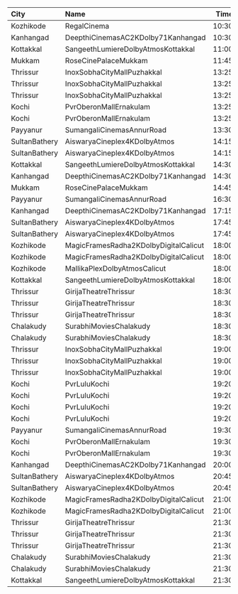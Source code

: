 | City          | Name                                  |  Time | Type          | Price | Capacity | Booked |
| :------------ | :------------------------------------ | ----: | :------------ | ----: | -------: | -----: |
| Kozhikode     | RegalCinema                           | 10:30 | FirstClassSc3 |  200₹ |       79 |      9 |
| Kanhangad     | DeepthiCinemasAC2KDolby71Kanhangad    | 10:30 | GoldClass     |  130₹ |      185 |     93 |
| Kottakkal     | SangeethLumiereDolbyAtmosKottakkal    | 11:00 | Executive     |  130₹ |      212 |     84 |
| Mukkam        | RoseCinePalaceMukkam                  | 11:45 | Executive     |  112₹ |      161 |     80 |
| Thrissur      | InoxSobhaCityMallPuzhakkal            | 13:25 | Club          |  170₹ |       73 |      0 |
| Thrissur      | InoxSobhaCityMallPuzhakkal            | 13:25 | Executive     |  130₹ |       13 |      0 |
| Thrissur      | InoxSobhaCityMallPuzhakkal            | 13:25 | RoyalRecliner |  290₹ |        5 |      0 |
| Kochi         | PvrOberonMallErnakulam                | 13:25 | Classic       |  110₹ |       36 |     18 |
| Kochi         | PvrOberonMallErnakulam                | 13:25 | ClassicPlus   |  140₹ |       81 |     72 |
| Payyanur      | SumangaliCinemasAnnurRoad             | 13:30 | DiamondCircle |  110₹ |      141 |     70 |
| SultanBathery | AiswaryaCineplex4KDolbyAtmos          | 14:15 | SofaSeat      |  170₹ |       44 |     19 |
| SultanBathery | AiswaryaCineplex4KDolbyAtmos          | 14:15 | GoldClass     |  110₹ |       63 |     31 |
| Kottakkal     | SangeethLumiereDolbyAtmosKottakkal    | 14:30 | Executive     |  130₹ |      212 |     84 |
| Kanhangad     | DeepthiCinemasAC2KDolby71Kanhangad    | 14:30 | GoldClass     |  130₹ |      185 |     93 |
| Mukkam        | RoseCinePalaceMukkam                  | 14:45 | Executive     |  112₹ |      161 |     80 |
| Payyanur      | SumangaliCinemasAnnurRoad             | 16:30 | DiamondCircle |  110₹ |      141 |     70 |
| Kanhangad     | DeepthiCinemasAC2KDolby71Kanhangad    | 17:15 | GoldClass     |  130₹ |      185 |     93 |
| SultanBathery | AiswaryaCineplex4KDolbyAtmos          | 17:45 | SofaSeat      |  170₹ |       44 |     19 |
| SultanBathery | AiswaryaCineplex4KDolbyAtmos          | 17:45 | GoldClass     |  110₹ |       63 |     31 |
| Kozhikode     | MagicFramesRadha2KDolbyDigitalCalicut | 18:00 | Balcony       |  150₹ |      140 |     87 |
| Kozhikode     | MagicFramesRadha2KDolbyDigitalCalicut | 18:00 | FirstClass    |  130₹ |      635 |    386 |
| Kozhikode     | MallikaPlexDolbyAtmosCalicut          | 18:00 | Executive     |  140₹ |      163 |     83 |
| Kottakkal     | SangeethLumiereDolbyAtmosKottakkal    | 18:00 | Executive     |  130₹ |      212 |     84 |
| Thrissur      | GirijaTheatreThrissur                 | 18:30 | ReclinerClass |  290₹ |        5 |      0 |
| Thrissur      | GirijaTheatreThrissur                 | 18:30 | LuxurySlider  |  180₹ |       52 |      2 |
| Thrissur      | GirijaTheatreThrissur                 | 18:30 | StadiumClass  |  120₹ |      187 |     16 |
| Chalakudy     | SurabhiMoviesChalakudy                | 18:30 | Box           |  139₹ |       20 |     20 |
| Chalakudy     | SurabhiMoviesChalakudy                | 18:30 | Gold          |  129₹ |      295 |    164 |
| Thrissur      | InoxSobhaCityMallPuzhakkal            | 19:00 | Club          |  170₹ |       23 |      0 |
| Thrissur      | InoxSobhaCityMallPuzhakkal            | 19:00 | Executive     |  130₹ |       11 |      0 |
| Thrissur      | InoxSobhaCityMallPuzhakkal            | 19:00 | RoyalRecliner |  290₹ |        3 |      0 |
| Kochi         | PvrLuluKochi                          | 19:20 | Classic       |  140₹ |       39 |     19 |
| Kochi         | PvrLuluKochi                          | 19:20 | ClassicPlus   |  160₹ |       91 |     56 |
| Kochi         | PvrLuluKochi                          | 19:20 | Prime         |  190₹ |       68 |     57 |
| Kochi         | PvrLuluKochi                          | 19:20 | Recliner      |  350₹ |       10 |      9 |
| Payyanur      | SumangaliCinemasAnnurRoad             | 19:30 | DiamondCircle |  110₹ |      141 |     70 |
| Kochi         | PvrOberonMallErnakulam                | 19:30 | Classic       |  129₹ |       36 |     18 |
| Kochi         | PvrOberonMallErnakulam                | 19:30 | ClassicPlus   |  160₹ |       81 |     61 |
| Kanhangad     | DeepthiCinemasAC2KDolby71Kanhangad    | 20:00 | GoldClass     |  130₹ |      185 |    103 |
| SultanBathery | AiswaryaCineplex4KDolbyAtmos          | 20:45 | SofaSeat      |  170₹ |       44 |     19 |
| SultanBathery | AiswaryaCineplex4KDolbyAtmos          | 20:45 | GoldClass     |  110₹ |       63 |     34 |
| Kozhikode     | MagicFramesRadha2KDolbyDigitalCalicut | 21:00 | Balcony       |  150₹ |      140 |     87 |
| Kozhikode     | MagicFramesRadha2KDolbyDigitalCalicut | 21:00 | FirstClass    |  130₹ |      635 |    386 |
| Thrissur      | GirijaTheatreThrissur                 | 21:30 | ReclinerClass |  290₹ |        5 |      0 |
| Thrissur      | GirijaTheatreThrissur                 | 21:30 | LuxurySlider  |  180₹ |       52 |      3 |
| Thrissur      | GirijaTheatreThrissur                 | 21:30 | StadiumClass  |  120₹ |      187 |     45 |
| Chalakudy     | SurabhiMoviesChalakudy                | 21:30 | Box           |  139₹ |       20 |     20 |
| Chalakudy     | SurabhiMoviesChalakudy                | 21:30 | Gold          |  129₹ |      295 |    182 |
| Kottakkal     | SangeethLumiereDolbyAtmosKottakkal    | 21:30 | Executive     |  130₹ |      212 |     84 |